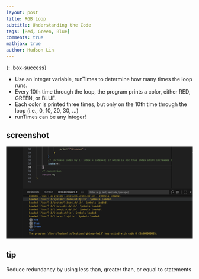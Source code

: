 ```yaml
---
layout: post
title: RGB Loop
subtitle: Understanding the Code
tags: [Red, Green, Blue]
comments: true
mathjax: true
author: Hudson Lin
---
```


{: .box-success}
- Use an integer variable, runTimes to determine how many times the loop runs.
- Every 10th time through the loop, the program prints a color, either RED, GREEN, or BLUE.
- Each color is printed three times, but only on the 10th time through the loop (i.e., 0, 10, 20, 30, ...)
- runTimes can be any integer!

## screenshot
![vscode](https://raw.githubusercontent.com/huddylin2/huddylin2.github.io/master/assets/img/rgb.png)
## tip
Reduce redundancy by using less than, greater than, or equal to statements

